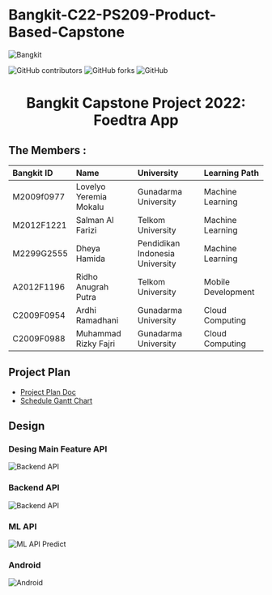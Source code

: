 # Bangkit-C22-PS209-Product-Based-Capstone
![Bangkit](https://lh3.googleusercontent.com/J2QI0L3vJwv63Sm3isI90ctxuxznz67dAtJQN2vu7wnUuwt9Wc-WI7VuIhwvr0yVrDPfc7kBN5usZz75nDW_k96pCfcZBxnfNzvVS0g=w600)

![GitHub contributors](https://img.shields.io/github/contributors/Zenk41/C22-PS209-Product-Based-Capstone?style=for-the-badge&color=9cf)
![GitHub forks](https://img.shields.io/github/forks/Zenk41/C22-PS209-Product-Based-Capstone?style=for-the-badge&color=yellow)
![GitHub](https://img.shields.io/github/license/Zenk41/C22-PS209-Product-Based-Capstone?style=for-the-badge&color=critical)

<h1 align="center">Bangkit Capstone Project 2022: Foedtra App</h1>

## The Members :

Bangkit ID |Name |University |Learning Path
:---|:---|:---|:---
M2009f0977 | Lovelyo Yeremia Mokalu | Gunadarma University | Machine Learning
M2012F1221 | Salman Al Farizi | Telkom University | Machine Learning
M2299G2555 | Dheya Hamida | Pendidikan Indonesia University | Machine Learning
A2012F1196 | Ridho Anugrah Putra | Telkom University | Mobile Development
C2009F0954 | Ardhi Ramadhani | Gunadarma University | Cloud Computing
C2009F0988 | Muhammad Rizky Fajri | Gunadarma University | Cloud Computing

## Project Plan

- [Project Plan Doc](https://docs.google.com/document/d/1XLlOUazsGaX0f4rv-0VVhj8dRDvOto9woKR8liUZKOE)
- [Schedule Gantt Chart](https://docs.google.com/spreadsheets/d/1tU6iL1KxSzcJtPhAOW1SB_7iUgy2sN2H3-sAo6D52fo)

## Design

### Desing Main Feature API
![Backend API](https://github.com/Foedtra/PROFILE-C22-PS209-Product-Based-Capstone/blob/main/CC/Design%20main%20feature%20API.png?raw=true)
### Backend API
![Backend API](https://github.com/Foedtra/PROFILE-C22-PS209-Product-Based-Capstone/blob/main/CC/Google%20Cloud%20Foedtra%20Final%201%20_%20For%20Backend.png?raw=true)
### ML API
![ML API Predict](https://github.com/Foedtra/PROFILE-C22-PS209-Product-Based-Capstone/blob/main/CC/Google%20Cloud%20Foedtra%20Final%202%20_%20For%20Image%20Predict.png?raw=true)
### Android
![Android](https://github.com/Foedtra/PROFILE-C22-PS209-Product-Based-Capstone/blob/main/CC/UIUX%20Android.png?raw=true)
